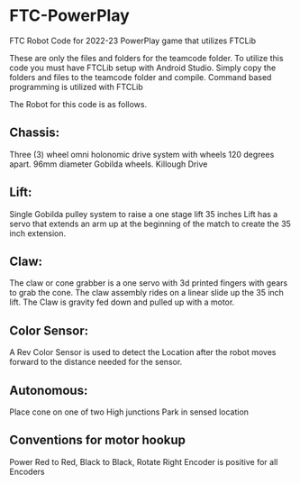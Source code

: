 # FTC-PowerPlay
FTC Robot Code for 2022-23 PowerPlay game that utilizes FTCLib

These are only the files and folders for the teamcode folder.
To utilize this code you must have FTCLib setup with Android Studio.
Simply copy the folders and files to the teamcode folder and compile.
Command based programming is utilized with FTCLib

The Robot for this code is as follows.
## Chassis:
   Three (3) wheel omni holonomic drive system with wheels 120 degrees apart.
   96mm diameter Gobilda wheels. Killough Drive
   
## Lift:
   Single Gobilda pulley system to raise a one stage lift 35 inches
   Lift has a servo that extends an arm up at the beginning of the match to create the 35 inch extension.

## Claw:
   The claw or cone grabber is a one servo with 3d printed fingers with gears to grab the cone.
   The claw assembly rides on a linear slide up the 35 inch lift. The Claw is gravity fed down and pulled up with a motor.
   
## Color Sensor:
   A Rev Color Sensor is used to detect the Location after the robot moves forward to the distance needed for the sensor.
   
## Autonomous:
Place cone on one of two High junctions 
Park in sensed location


## Conventions for motor hookup
Power Red to Red, Black to Black, Rotate Right Encoder is positive for all Encoders

